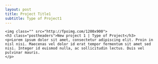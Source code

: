 ```yaml
---
layout: post
title: Project Title1
subtitle: Type of Project1
---
```

	<img class="" src="http://fpoimg.com/1200x900">
	<h3 class="postheaders">New project 1 | Type of Project</h3>
	<p>Lorem ipsum dolor sit amet, consectetur adipiscing elit. Proin in nisl nisi. Maecenas vel dolor id erat tempor fermentum sit amet sed nisi. Integer id euismod nulla, ac sollicitudin lectus. Duis vel pulvinar mauris.
	</p>